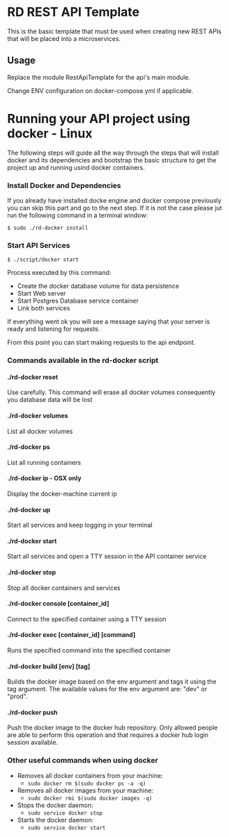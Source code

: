 # RD REST API Template

This is the basic template that must be used when creating new REST APIs that will be placed into a microservices. 

## Usage

Replace the module RestApiTemplate for the api's main module.

Change ENV configuration on docker-compose.yml if applicable.

# Running your API project using docker - Linux

The following steps will guide all the way through the steps that will install docker and its dependencies and bootstrap the basic structure to get the project up and running usind docker containers.

### Install Docker and Dependencies

If you already have installed docke engine and docker compose previously you can skip this part and go to the next step. If it is not the case please jut run the following command in a terminal window:

`$ sudo ./rd-docker install`

### Start API Services

`$ ./script/docker start`

Process executed by this command:
- Create the docker database volume for data persistence
- Start Web server
- Start Postgres Database service container
- Link both services

If everything went ok you will see a message saying that your server is ready and listening for requests.

From this point you can start making requests to the api endpoint.

### Commands available in the rd-docker script

#### ./rd-docker reset
Use carefully. This command will erase all docker volumes consequently you database data will be lost

#### ./rd-docker volumes
List all docker volumes

#### ./rd-docker ps
List all running containers

#### ./rd-docker ip - OSX only
Display the docker-machine current ip

#### ./rd-docker up
Start all services and keep logging in your terminal

#### ./rd-docker start
Start all services and open a TTY session in the API container service

#### ./rd-docker stop
Stop all docker containers and services

#### ./rd-docker console [container_id]
Connect to the specified container using a TTY session

#### ./rd-docker exec [container_id] [command]
Runs the specified command into the specified container

#### ./rd-docker build [env] [tag]
Builds the docker image based on the env argument and tags it using the tag argument.
The available values for the env argument are: "dev" or "prod".

#### ./rd-docker push
Push the docker image to the docker hub repository. Only allowed people are able to perform this operation and that requires a docker hub login session available.

### Other useful commands when using docker
* Removes all docker containers from your machine:
    - ```sudo docker rm $(sudo docker ps -a -q)```
* Removes all docker images from your machine:
    - ```sudo docker rmi $(sudo docker images -q)```
* Stops the docker daemon:
    - ```sudo service docker stop```
* Starts the docker daemon:
    - ```sudo service docker start```
